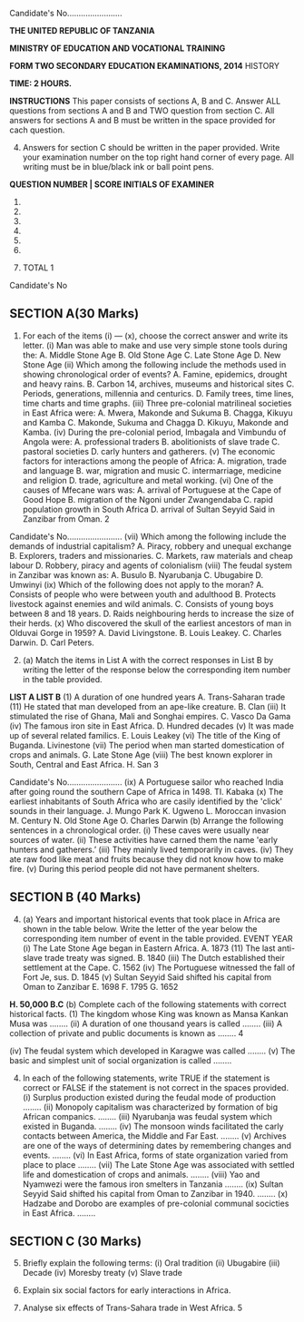 Candidate's No........................

**THE UNITED REPUBLIC OF TANZANIA**

**MINISTRY OF EDUCATION AND VOCATIONAL TRAINING**

**FORM TWO SECONDARY EDUCATION EKAMINATIONS, 2014**
HISTORY

**TIME: 2 HOURS.**

**INSTRUCTIONS**
This paper consists of sections A, B and C.
Answer ALL questions from sections A and B and TWO question from section C.
All answers for sections A and B must be written in the space provided for cach question.

4. Answers for section C should be written in the paper provided.
Write your examination number on the top right hand corner of every page.
All writing must be in blue/black ink or ball point pens.

**QUESTION NUMBER | SCORE INITIALS OF EXAMINER**

1.

2.

3.

4.

5.

6.

7. TOTAL
1

Candidate's No

## SECTION A(30 Marks)

1. For each of the items (i) — (x), choose the correct answer and write its letter.
(i) Man was able to make and use very simple stone tools during the:
A. Middle Stone Age
B. Old Stone Age
C. Late Stone Age
D. New Stone Age
(ii) Which among the following include the methods used in showing chronological order of events?
A. Famine, epidemics, drought and heavy rains.
B. Carbon 14, archives, museums and historical sites
C. Periods, generations, millennia and centurics.
D. Family trees, time lines, time charts and time graphs.
(iii) Three pre-colonial matrilineal societies in East Africa were:
A. Mwera, Makonde and Sukuma
B. Chagga, Kikuyu and Kamba
C. Makonde, Sukuma and Chagga
D. Kikuyu, Makonde and Kamba.
(iv) During the pre-colonial period, Imbagala and Vimbundu of Angola were:
A. professional traders
B. abolitionists of slave trade
C. pastoral societies
D. carly hunters and gatherers.
(v) The economic factors for interactions among the people of Africa:
A. migration, trade and language
B. war, migration and music
C. intermarriage, medicine and religion
D. trade, agriculture and metal working.
(vi) One of the causes of Mfecane wars was:
A. arrival of Portuguese at the Cape of Good Hope
B. migration of the Ngoni under Zwangendaba
C. rapid population growth in South Africa
D. arrival of Sultan Seyyid Said in Zanzibar from Oman.
2

Candidate's No........................
(vii) Which among the following include the demands of industrial capitalism?
A. Piracy, robbery and unequal exchange
B. Explorers, traders and missionaries.
C. Markets, raw materials and cheap labour
D. Robbery, piracy and agents of colonialism
(viii) The feudal system in Zanzibar was known as:
A. Busulo
B. Nyarubanja
C. Ubugabire
D. Umwinyi
(ix) Which of the following does not apply to the moran?
A. Consists of people who were between youth and adulthood
B. Protects livestock against enemies and wild animals.
C. Consists of young boys between 8 and 18 years.
D. Raids neighbouring herds to increase the size of their herds.
(x) Who discovered the skull of the earliest ancestors of man in Olduvai Gorge in 1959?
A. David Livingstone.
B. Louis Leakey.
C. Charles Darwin.
D. Carl Peters.

2. (a) Match the items in List A with the correct responses in List B by writing the letter of the response below the corresponding item number in the table provided.

**LIST A LIST B**
(1) A duration of one hundred years A. Trans-Saharan trade
(11) He stated that man developed from an ape-like creature. B. Clan
(iii) It stimulated the rise of Ghana, Mali and Songhai empires. C. Vasco Da Gama
(iv) The famous iron site in East Africa. D. Hundred decades
(v) It was made up of several related familics. E. Louis Leakey
(vi) The title of the King of Buganda. Livinestone
(vii) The period when man started domestication of crops and animals. G. Late Stone Age
(viii) The best known explorer in South, Central and East Africa. H. San
3

Candidate's No........................
(ix) A Portuguese sailor who reached India after going round the southern Cape of Africa in 1498. TI. Kabaka
(x) The earliest inhabitants of South Africa who are casily identified by the 'click' sounds in their language. J. Mungo Park
K. Ugweno
L. Moroccan invasion
M. Century
N. Old Stone Age
O. Charles Darwin
(b) Arrange the following sentences in a chronological order.
(i) These caves were usually near sources of water.
(ii) These activities have carned them the name 'early hunters and gatherers.’
(iii) They mainly lived temporarily in caves.
(iv) They ate raw food like meat and fruits because they did not know how to make fire.
(v) During this period people did not have permanent shelters.

## SECTION B (40 Marks)

4. (a) Years and important historical events that took place in Africa are shown in the table below. Write the letter of the year below the corresponding item number of event in the table provided.
EVENT YEAR
(i) The Late Stone Age began in Eastern Africa. A. 1873
(11) The last anti-slave trade treaty was signed. B. 1840
(iii) The Dutch established their settlement at the Cape. C. 1562
(iv) The Portuguese witnessed the fall of Fort Je, sus. D. 1845
(v) Sultan Seyyid Said shifted his capital from Oman to Zanzibar E. 1698
F. 1795
G. 1652

**H. 50,000 B.C**
(b) Complete cach of the following statements with correct historical facts.
(1) The kingdom whose King was known as Mansa Kankan Musa was ........
(ii) A duration of one thousand years is called ........
(iii) A collection of private and public documents is known as ........
4

(iv) The feudal system which developed in Karagwe was called ........
(v) The basic and simplest unit of social organization is called ........

4. In each of the following statements, write TRUE if the statement is correct or FALSE if the statement is not correct in the spaces provided.
(i) Surplus production existed during the feudal mode of production ........
(ii) Monopoly capitalism was characterized by formation of big African companics. ........
(iii) Nyarubanja was feudal system which existed in Buganda. ........
(iv) The monsoon winds facilitated the carly contacts between America, the Middle and Far East. ........
(v) Archives are one of the ways of determining dates by remembering changes and events. ........
(vi) In East Africa, forms of state organization varied from place to place ........
(vii) The Late Stone Age was associated with settled life and domestication of crops and animals. ........
(viii) Yao and Nyamwezi were the famous iron smelters in Tanzania ........
(ix) Sultan Seyyid Said shifted his capital from Oman to Zanzibar in 1940. ........
(x) Hadzabe and Dorobo are examples of pre-colonial communal socicties in East Africa. ........

## SECTION C (30 Marks)

5. Briefly explain the following terms:
(i) Oral tradition
(ii) Ubugabire
(iii) Decade
(iv) Moresby treaty
(v) Slave trade

6. Explain six social factors for early interactions in Africa.

7. Analyse six effects of Trans-Sahara trade in West Africa.
5